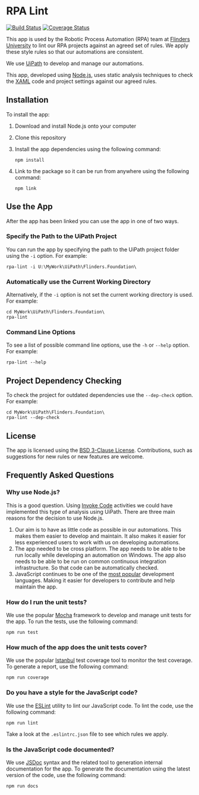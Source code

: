 <!-- markdownlint-disable no-trailing-punctuation -->
# RPA Lint #

[![Build Status](https://travis-ci.org/flindersuni/rpa-lint.svg?branch=master)](https://travis-ci.org/flindersuni/rpa-lint) [![Coverage Status](https://coveralls.io/repos/github/flindersuni/rpa-lint/badge.svg)](https://coveralls.io/github/flindersuni/rpa-lint)

This app is used by the Robotic Process Automation (RPA) team at [Flinders University][flinders] to lint our RPA projects against an agreed set of rules. We apply these style rules so that our automations are consistent.

We use [UiPath][uipath] to develop and manage our automations.

This app, developed using [Node.js][nodejs], uses static analysis techniques to check the [XAML][xaml] code and project settings against our agreed rules.

## Installation ##

To install the app:

1. Download and install Node.js onto your computer
2. Clone this repository
3. Install the app dependencies using the following command:

    ```shell
    npm install
    ````

4. Link to the package so it can be run from anywhere using the following command:

    ```shell
    npm link
    ```

## Use the App ##

After the app has been linked you can use the app in one of two ways.

### Specify the Path to the UiPath Project ###

You can run the app by specifying the path to the UiPath project folder using the `-i` option. For example:

```shell
rpa-lint -i U:\MyWork\UiPath\Flinders.Foundation\
```

### Automatically use the Current Working Directory ###

Alternatively, if the `-i` option is not set the current working directory is used. For example:

```shell
cd MyWork\UiPath\Flinders.Foundation\
rpa-lint
```

### Command Line Options ###

To see a list of possible command line options, use the `-h` or `--help` option. For example:

```shell
rpa-lint --help
```

## Project Dependency Checking ###

To check the project for outdated dependencies use the `--dep-check` option. For example:

```shell
cd MyWork\UiPath\Flinders.Foundation\
rpa-lint --dep-check
```

## License ##

The app is licensed using the [BSD 3-Clause License](LICENSE). Contributions, such as suggestions for new rules or new features are welcome.

## Frequently Asked Questions ##

### Why use Node.js? ###

This is a good question. Using [Invoke Code][invokecode] activities we could have implemented this type of analysis using UiPath. There are three main reasons for the decision to use Node.js.

1. Our aim is to have as little code as possible in our automations. This makes them easier to develop and maintain. It also makes it easier for less experienced users to work with us on developing automations.
2. The app needed to be cross platform. The app needs to be able to be run locally while developing an automation on Windows. The app also needs to be able to be run on common continuous integration infrastructure. So that code can be automatically checked.
3. JavaScript continues to be one of the [most popular][stackoverflow] development languages. Making it easier for developers to contribute and help maintain the app.

### How do I run the unit tests? ###

We use the popular [Mocha][mochajs] framework to develop and manage unit tests for the app. To run the tests, use the following command:

```shell
npm run test
```

### How much of the app does the unit tests cover? ###

We use the popular [Istanbul][instanbuljs] test coverage tool to monitor the test coverage. To generate a report, use the following command:

```shell
npm run coverage
```

### Do you have a style for the JavaScript code? ###

We use the [ESLint][eslint] utility to lint our JavaScript code. To lint the code, use the following command:

```shell
npm run lint
```

Take a look at the `.eslintrc.json` file to see which rules we apply.

### Is the JavaScript code documented? ###

We use [JSDoc][jsdoc] syntax and the related tool to generation internal documentation for the app. To generate the documentation using the latest version of the code, use the following command:

```shell
npm run docs
```

[eslint]: https://eslint.org/
[flinders]: https://www.flinders.edu.au/
[instanbuljs]: https://istanbul.js.org/
[invokecode]: https://activities.uipath.com/docs/invoke-code
[jsdoc]: https://jsdoc.app/
[mochajs]: https://mochajs.org/
[nodejs]: https://nodejs.org/
[stackoverflow]: https://insights.stackoverflow.com/survey/2019#technology-_-programming-scripting-and-markup-languages
[uipath]: https://www.uipath.com/
[xaml]: https://en.wikipedia.org/wiki/Extensible_Application_Markup_Language
